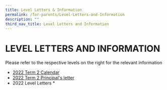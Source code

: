 ```yaml
---
title: Level Letters & Information
permalink: /for-parents/Level-Letters-and-Information
description: ""
third_nav_title: Level Letters and Information
---
```

# LEVEL LETTERS AND INFORMATION 
Please refer to the respective levels on the right for the relevant information

* [2022 Term 2 Calendar](/files/2022%20Term%202%20Calendar%2021%20Mar%20003.pdf)
* [2022 Term 2 Principal's letter](/files/2022%20Term%202%20Principals%20Letter.pdf)
* 2022 Level Letters
	* 
